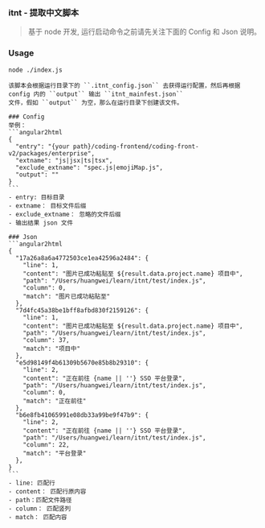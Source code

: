 ### itnt - 提取中文脚本 
> 基于 node 开发, 运行启动命令之前请先关注下面的 Config 和 Json 说明。  

### Usage

````angular2html
node ./index.js

该脚本会根据运行目录下的 ``.itnt_config.json`` 去获得运行配置，然后再根据 config 内的 ``output`` 输出 ``itnt_mainfest.json``
文件，假如 ``output`` 为空，那么在运行目录下创建该文件。

### Config
举例：
```angular2html
{
  "entry": "{your path}/coding-frontend/coding-front-v2/packages/enterprise",
  "extname": "js|jsx|ts|tsx",
  "exclude_extname": "spec.js|emojiMap.js",
  "output": ""
}
```
- entry: 目标目录
- extname： 目标文件后缀
- exclude_extname： 忽略的文件后缀
- 输出结果 json 文件

### Json
```angular2html
{
  "17a26a8a6a4772503ce1ea42596a2484": {
    "line": 1,
    "content": "图片已成功粘贴至 ${result.data.project.name} 项目中",
    "path": "/Users/huangwei/learn/itnt/test/index.js",
    "column": 0,
    "match": "图片已成功粘贴至"
  },
  "7d4fc45a38be1bff8afbd830f2159126": {
    "line": 1,
    "content": "图片已成功粘贴至 ${result.data.project.name} 项目中",
    "path": "/Users/huangwei/learn/itnt/test/index.js",
    "column": 37,
    "match": "项目中"
  },
  "e5d98149f4b61309b5670e85b8b29310": {
    "line": 2,
    "content": "正在前往 {name || ''} SSO 平台登录",
    "path": "/Users/huangwei/learn/itnt/test/index.js",
    "column": 0,
    "match": "正在前往"
  },
  "b6e8fb41065991e08db33a99be9f47b9": {
    "line": 2,
    "content": "正在前往 {name || ''} SSO 平台登录",
    "path": "/Users/huangwei/learn/itnt/test/index.js",
    "column": 22,
    "match": "平台登录"
  },
}
```
- line: 匹配行
- content： 匹配行原内容
- path：匹配文件路径
- column： 匹配竖列
- match： 匹配内容